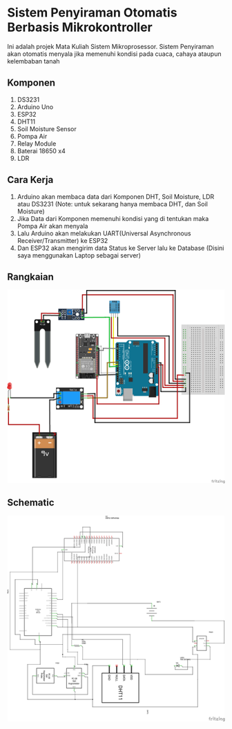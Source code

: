 # Sistem Penyiraman Otomatis Berbasis Mikrokontroller
Ini adalah projek Mata Kuliah Sistem Mikroprosessor.
Sistem Penyiraman akan otomatis menyala jika memenuhi kondisi pada cuaca, cahaya ataupun kelembaban tanah

## Komponen
<ol type="1">
  <li>DS3231</li>
  <li>Arduino Uno</li>
  <li>ESP32</li>
  <li>DHT11</li>
  <li>Soil Moisture Sensor</li>
  <li>Pompa Air</li>
  <li>Relay Module</li>
  <li>Baterai 18650 x4</li>
  <li>LDR</li>
</ol>

## Cara Kerja
<ol type="1">
  <li>Arduino akan membaca data dari Komponen DHT, Soil Moisture, LDR atau DS3231 (Note: untuk sekarang hanya membaca DHT, dan Soil Moisture)</li>
  <li>Jika Data dari Komponen memenuhi kondisi yang di tentukan maka Pompa Air akan menyala</li>
  <li>Lalu Arduino akan melakukan UART(Universal Asynchronous Receiver/Transmitter) ke ESP32</li>
  <li>Dan ESP32 akan mengirim data Status ke Server lalu ke Database (Disini saya menggunakan Laptop sebagai server)</li>
</ol>

## Rangkaian
<img src="Rangkaian_BB.png">

## Schematic
<img src="Schematic.png">
